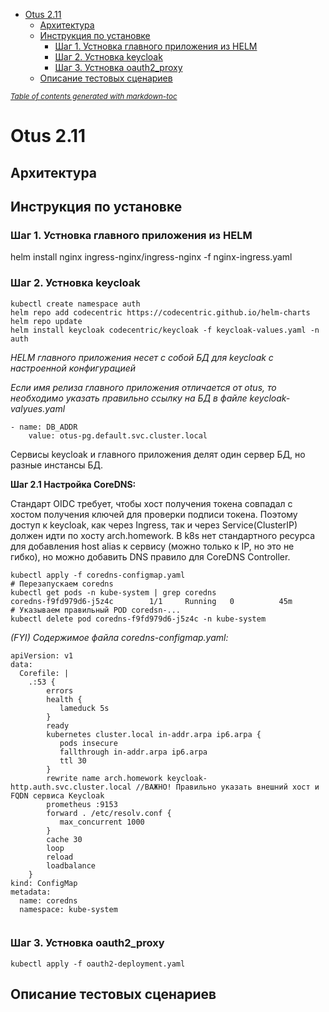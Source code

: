 - [Otus 2.11](#otus-211)
  * [Архитектура](#-----------)
  * [Инструкция по установке](#-----------------------)
    + [Шаг 1. Устновка  главного приложения из HELM](#----1----------------------------------helm)
    + [Шаг 2. Устновка  keycloak](#----2-----------keycloak)
    + [Шаг 3. Устновка  oauth2_proxy](#----3-----------oauth2-proxy)
  * [Описание тестовых сценариев](#---------------------------)

<small><i><a href='http://ecotrust-canada.github.io/markdown-toc/'>Table of contents generated with markdown-toc</a></i></small>


# Otus 2.11 

## Архитектура

## Инструкция по установке

### Шаг 1. Устновка  главного приложения из HELM

helm install nginx ingress-nginx/ingress-nginx -f nginx-ingress.yaml

### Шаг 2. Устновка  keycloak

```
kubectl create namespace auth
helm repo add codecentric https://codecentric.github.io/helm-charts
helm repo update
helm install keycloak codecentric/keycloak -f keycloak-values.yaml -n auth
```
*HELM главного приложения несет с собой БД для keycloak с настроенной конфигурацией*

*Если имя релиза главного приложения отличается от otus, то необходимо указать правильно ссылку на БД в файле keycloak-valyues.yaml*
```
- name: DB_ADDR
    value: otus-pg.default.svc.cluster.local
```
Сервисы keycloak и главного приложения делят один сервер БД, но разные инстансы БД. 


**Шаг 2.1 Настройка  CoreDNS:**

Стандарт OIDC требует, чтобы хост получения токена совпадал с хостом получения ключей для проверки подписи токена. Поэтому доступ к keycloak, как через Ingress, так и через Service(ClusterIP) должен идти по хосту arch.homework. В k8s нет стандартного ресурса для добавления host alias к сервису (можно только к IP, но это не гибко), но можно добавить DNS правило для CoreDNS Controller. 

```
kubectl apply -f coredns-configmap.yaml
# Перезапускаем coredns
kubectl get pods -n kube-system | grep coredns
coredns-f9fd979d6-j5z4c        1/1     Running   0          45m
# Указываем правильный POD coredsn-...
kubectl delete pod coredns-f9fd979d6-j5z4c -n kube-system
```

*(FYI) Содержимое файла coredns-configmap.yaml:*
```
apiVersion: v1
data:
  Corefile: |
    .:53 {
        errors
        health {
           lameduck 5s
        }
        ready
        kubernetes cluster.local in-addr.arpa ip6.arpa {
           pods insecure
           fallthrough in-addr.arpa ip6.arpa
           ttl 30
        }
        rewrite name arch.homework keycloak-http.auth.svc.cluster.local //ВАЖНО! Правильно указать внешний хост и FQDN сервиса Keycloak
        prometheus :9153
        forward . /etc/resolv.conf {
           max_concurrent 1000
        }
        cache 30
        loop
        reload
        loadbalance
    }
kind: ConfigMap
metadata:
  name: coredns
  namespace: kube-system
  
```

### Шаг 3. Устновка  oauth2_proxy

```
kubectl apply -f oauth2-deployment.yaml
```

## Описание тестовых сценариев
